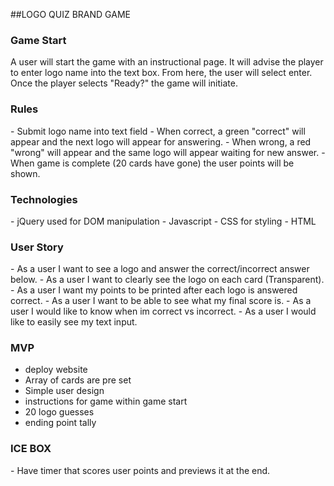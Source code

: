 ##LOGO QUIZ BRAND GAME

<h3>Game Start</h3>
A user will start the game with an instructional page. It will advise the player to enter logo name into the text box. From here, the user will select enter. Once the player selects "Ready?" the game will initiate.

<h3> Rules </h3>
- Submit logo name into text field
- When correct, a green "correct" will appear and the next logo will appear for answering.
- When wrong, a red "wrong" will appear and the same logo will appear waiting for new answer.
- When game is complete (20 cards have gone) the user points will be shown.

<h3>Technologies</h3>
- jQuery used for DOM manipulation
- Javascript
- CSS for styling
- HTML

<h3>User Story</h3>
- As a user I want to see a logo and answer the correct/incorrect answer below.
- As a user I want to clearly see the logo on each card (Transparent).
- As a user I want my points to be printed after each logo is answered correct.
- As a user I want to be able to see what my final score is.
- As a user I would like to know when im correct vs incorrect.
- As a user I would like to easily see my text input.

<h3>MVP</h3>

- deploy website
- Array of cards are pre set
- Simple user design
- instructions for game within game start
- 20 logo guesses
- ending point tally

<h3>ICE BOX</h3>
- Have timer that scores user points and previews it at the end.

